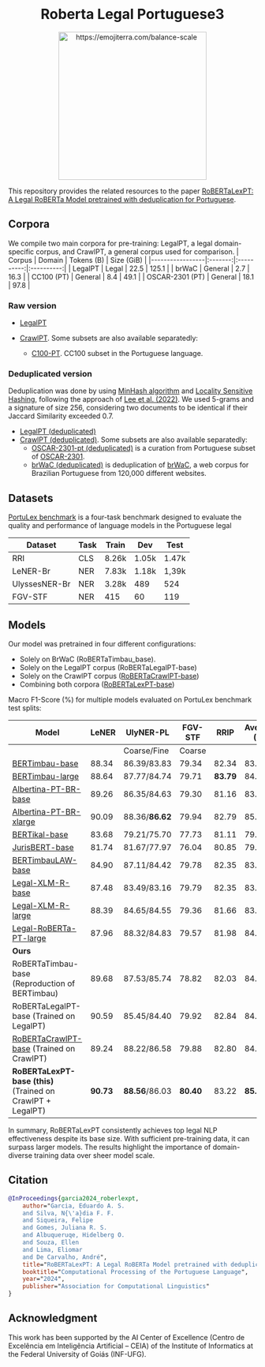 <br />
<div align="center">
    <h1 align="center">Roberta Legal Portuguese3</h1>
    <img src="https://images.emojiterra.com/google/android-11/512px/2696.png" alt="https://emojiterra.com/balance-scale" width="300">
  <br />
</div>

This repository provides the related resources to the paper [RoBERTaLexPT: A Legal RoBERTa Model pretrained with deduplication for Portuguese]().
## Corpora
We compile two main corpora for pre-training: LegalPT, a legal domain-specific corpus, and CrawlPT, a general corpus used for comparison.
| Corpus          |  Domain | Tokens (B) | Size (GiB) |
|-----------------|:-------:|:----------:|:----------:|
| LegalPT         |  Legal  |    22.5    |    125.1   |
| brWaC           | General |     2.7    |    16.3    |
| CC100 (PT)      | General |     8.4    |    49.1    |
| OSCAR-2301 (PT) | General |    18.1    |    97.8    |


### Raw version
- [LegalPT](https://huggingface.co/datasets/eduagarcia/LegalPT) 

- [CrawlPT](https://huggingface.co/datasets/eduagarcia/CrawlPT). Some subsets are also available separatedly: 
	- [C100-PT](https://huggingface.co/datasets/eduagarcia/cc100-pt). CC100 subset in the Portuguese language.


### Deduplicated version
Deduplication was done by using [MinHash algorithm](https://dl.acm.org/doi/abs/10.5555/647819.736184) and [Locality Sensitive Hashing](https://dspace.mit.edu/bitstream/handle/1721.1/134231/v008a014.pdf?sequence=2&isAllowed=y), following the approach of [Lee et al. (2022)](http://arxiv.org/abs/2107.06499). We used 5-grams and a signature of size 256, considering two documents to be identical if their Jaccard Similarity exceeded 0.7.

- [LegalPT (deduplicated)](https://huggingface.co/datasets/eduagarcia/LegalPT_dedup)
- [CrawlPT (deduplicated)](https://huggingface.co/datasets/eduagarcia/CrawlPT_dedup). Some subsets are also available separatedly: 
	- [OSCAR-2301-pt (deduplicated)](https://huggingface.co/datasets/eduagarcia/OSCAR-2301-pt_dedup) is a curation from Portuguese subset of [OSCAR-2301](https://huggingface.co/datasets/oscar-corpus/OSCAR-2301). 
	- [brWaC (deduplicated)](https://huggingface.co/datasets/eduagarcia/brwac_dedup)  is deduplication of [brWaC](https://aclanthology.org/L18-1686/), a web corpus for Brazilian Portuguese from 120,000 different websites.

## Datasets

[PortuLex benchmark](https://huggingface.co/datasets/eduagarcia/PortuLex_benchmark) is a four-task benchmark designed to evaluate the quality and performance of language models in the Portuguese legal

| Dataset       | Task | Train | Dev   | Test  |
|---------------|------|-------|-------|-------|
| RRI           | CLS  | 8.26k | 1.05k | 1.47k |
| LeNER-Br      | NER  | 7.83k | 1.18k | 1,39k |
| UlyssesNER-Br | NER  | 3.28k | 489   | 524   |
| FGV-STF       | NER  | 415   | 60    | 119   |


## Models
Our model was pretrained in four different configurations:
- Solely on BrWaC (RoBERTaTimbau_base).
- Solely on the LegalPT corpus (RoBERTaLegalPT-base)
- Solely on the CrawlPT corpus ([RoBERTaCrawlPT-base](https://huggingface.co/eduagarcia/RoBERTaCrawlPT-base))
- Combining both corpora ([RoBERTaLexPT-base](https://huggingface.co/eduagarcia/RoBERTaLexPT-base))

Macro F1-Score (\%) for multiple models evaluated on PortuLex benchmark test splits:

| **Model**                                                                  | **LeNER** | **UlyNER-PL**   | **FGV-STF** |  **RRIP** | **Average (%)** |
|----------------------------------------------------------------------------|-----------|-----------------|-------------|:---------:|-----------------|
|                                                                            |           | Coarse/Fine     | Coarse      |           |                 |
| [BERTimbau-base](https://huggingface.co/neuralmind/bert-base-portuguese-cased)  | 88.34     | 86.39/83.83     | 79.34       |   82.34   | 83.78           |
| [BERTimbau-large](https://huggingface.co/neuralmind/bert-large-portuguese-cased) | 88.64     | 87.77/84.74     | 79.71       | **83.79** | 84.60           |
| [Albertina-PT-BR-base](https://huggingface.co/PORTULAN/albertina-ptbr-based)                   | 89.26     | 86.35/84.63     | 79.30       |   81.16   | 83.80           |
| [Albertina-PT-BR-xlarge](https://huggingface.co/PORTULAN/albertina-ptbr)                 | 90.09     | 88.36/**86.62** | 79.94       |   82.79   | 85.08           |
| [BERTikal-base](https://huggingface.co/felipemaiapolo/legalnlp-bert)                          | 83.68     | 79.21/75.70     | 77.73       |   81.11   | 79.99           |
| [JurisBERT-base](https://huggingface.co/alfaneo/jurisbert-base-portuguese-uncased)        | 81.74     | 81.67/77.97     | 76.04       |   80.85   | 79.61           |
| [BERTimbauLAW-base](https://huggingface.co/alfaneo/bertimbaulaw-base-portuguese-cased)     | 84.90     | 87.11/84.42     | 79.78       |   82.35   | 83.20           |
| [Legal-XLM-R-base](https://huggingface.co/joelniklaus/legal-xlm-roberta-base)                       | 87.48     | 83.49/83.16     | 79.79       |   82.35   | 83.24           |
| [Legal-XLM-R-large](https://huggingface.co/joelniklaus/legal-xlm-roberta-large)                      | 88.39     | 84.65/84.55     | 79.36       |   81.66   | 83.50           |
| [Legal-RoBERTa-PT-large](https://huggingface.co/joelniklaus/legal-portuguese-roberta-large)                 | 87.96     | 88.32/84.83     | 79.57       |   81.98   | 84.02           |
| **Ours**                                                                   |           |                 |             |           |                 |
| RoBERTaTimbau-base (Reproduction of BERTimbau)                             | 89.68     | 87.53/85.74     | 78.82       |   82.03   | 84.29           |
| RoBERTaLegalPT-base (Trained on LegalPT)                                   | 90.59     | 85.45/84.40     | 79.92       |   82.84   | 84.57           |
| [RoBERTaCrawlPT-base](https://huggingface.co/eduagarcia/RoBERTaCrawlPT-base)  (Trained on CrawlPT)   | 89.24     | 88.22/86.58     | 79.88       |   82.80   | 84.83           |
| **RoBERTaLexPT-base (this)** (Trained on CrawlPT + LegalPT)                       | **90.73** | **88.56**/86.03 | **80.40**   |   83.22   | **85.41**       |

In summary, RoBERTaLexPT consistently achieves top legal NLP effectiveness despite its base size. 
With sufficient pre-training data, it can surpass larger models. The results highlight the importance of domain-diverse training data over sheer model scale.


## Citation

```bibtex
@InProceedings{garcia2024_roberlexpt,
    author="Garcia, Eduardo A. S.
    and Silva, N{\'a}dia F. F.
    and Siqueira, Felipe
    and Gomes, Juliana R. S.
    and Albuqueruqe, Hidelberg O.
    and Souza, Ellen
    and Lima, Eliomar
    and De Carvalho, André",
    title="RoBERTaLexPT: A Legal RoBERTa Model pretrained with deduplication for Portuguese",
    booktitle="Computational Processing of the Portuguese Language",
    year="2024",
    publisher="Association for Computational Linguistics"
}
```

## Acknowledgment

This work has been supported by the AI Center of Excellence (Centro de Excelência em Inteligência Artificial – CEIA) of the Institute of Informatics at the Federal University of Goiás (INF-UFG).
